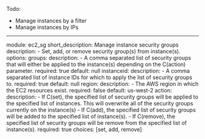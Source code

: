 Todo:
 - Manage instances by a filter
 - Manage instances by IPs

---
module: ec2_sg
short_description: Manage instance security groups
description:
	- Set, add, or remove security group(s) from instance(s).
options:
	groups:
		description:
			- A comma separated list of security groups that will either be applied to the instance(s) depending on the C(action) parameter.
		required: true
		default: null
	instanceid:
		description:
			- A comma separated list of instance IDs for which to apply the list of security groups to.
		required: true
		default: null
	region:
		description:
			- The AWS region in which the EC2 resources exist.
		required: false
		default: us-west-2
	action:
		description:
			- If C(set), the specified list of security groups will be applied to the specified list of instances. This will overwrite all of the security groups currently on the instance(s)
			- If C(add), the specified list of security groups will be added to the specified list of instance(s).
			- If C(remove), the specified list of security groups will be remove from the specified list of instance(s).
		required: true
		choices: [set, add, remove]


